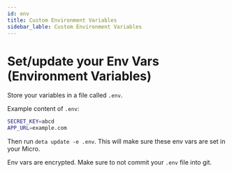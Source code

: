```yaml
---
id: env
title: Custom Environment Variables
sidebar_lable: Custom Environment Variables
---
```


# Set/update your Env Vars (Environment Variables)

Store your variables in a file called `.env`.

Example content of `.env`:

```sh
SECRET_KEY=abcd
APP_URL=example.com
```

Then run `deta update -e .env`. This will make sure these env vars are set in your Micro.

Env vars are encrypted. Make sure to not commit your `.env` file into git.

